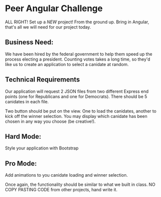 # Peer Angular Challenge

ALL RIGHT! Set up a *NEW* project! From the ground up.
Bring in Angular, that's all we will need for our project today.

## Business Need:
We have been hired by the federal government to help them speed up the process electing a president.
Counting votes takes a long time, so they'd like us to create an application to select a canidate at
random.


## Technical Requirements
Our application will request 2 JSON files from two different Express end points
(one for Republicans and one for Democrats). There should be 5 canidates in each file.

Two button should be put on the view. One to load the canidates, another to kick off the winner selection.
You may display which canidate has been chosen in any way you choose (be creative!).

## Hard Mode:
Style your application with Bootstrap

## Pro Mode:
Add animations to you canidate loading and winner selection.

Once again, the functionality should be similar to what we built in class. NO COPY PASTING CODE from other projects, hand write it.
